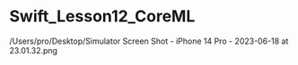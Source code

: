 # Swift_Lesson12_CoreML

/Users/pro/Desktop/Simulator Screen Shot - iPhone 14 Pro - 2023-06-18 at 23.01.32.png
